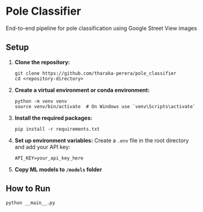 # Pole Classifier
End-to-end pipeline for pole classification using Google Street View images

## Setup
1. **Clone the repository:**
   ```shell
   git clone https://github.com/tharaka-perera/pole_classifier
   cd <repository-directory>
   ```

2. **Create a virtual environment or conda environment:**
    ```shell
    python -m venv venv
    source venv/bin/activate  # On Windows use `venv\Scripts\activate`
    ```

3. **Install the required packages:**
    ```shell
    pip install -r requirements.txt
    ```

4. **Set up environment variables:**
Create a `.env` file in the root directory and add your API key:
    ```shell
    API_KEY=your_api_key_here
    ```

5. **Copy ML models to `/models` folder**

## How to Run
```shell
python __main__.py
```






